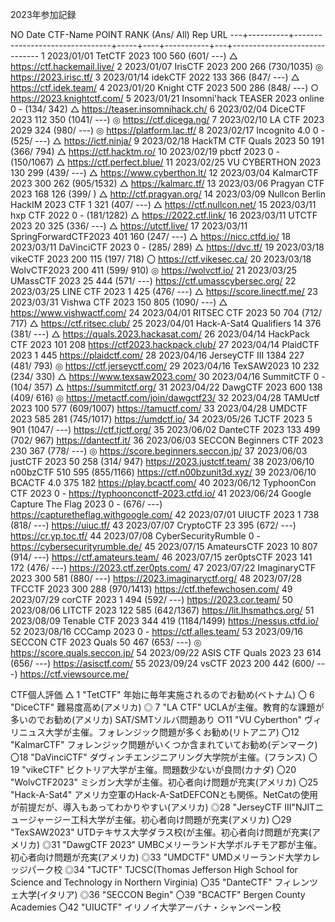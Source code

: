 2023年参加記録

 NO Date       CTF-Name                         POINT RANK  (Ans/ All) Rep URL
---+----------+--------------------------------+-----+----+-----------+---+------------------------------
  1 2023/01/01 TetCTF 2023                        100  560  (601/ ---) △  https://ctf.hackemail.live/
  2 2023/01/07 IrisCTF 2023                       200  266  (730/1035) ◎  https://2023.irisc.tf/
  3 2023/01/14 idekCTF 2022                       133  366  (847/ ---) △  https://ctf.idek.team/
  4 2023/01/20 Knight CTF 2023                    500  286  (848/ ---) ○  https://2023.knightctf.com/
  5 2023/01/21 Insomni'hack TEASER 2023 online      0    -  (134/ 342) △  https://teaser.insomnihack.ch/
  6 2023/02/04 DiceCTF 2023                       112  350 (1041/ ---) ◎  https://ctf.dicega.ng/
  7 2023/02/10 LA CTF 2023                       2029  324  (980/ ---) ◎  https://platform.lac.tf/
  8 2023/02/17 Incognito 4.0                        0    -  (525/ ---) △  https://ictf.ninja/
  9 2023/02/18 HackTM CTF Quals 2023               50  191  (366/ 794) △  https://ctf.hacktm.ro/
 10 2023/02/19 pbctf 2023                           0    -  (150/1067) △  https://ctf.perfect.blue/
 11 2023/02/25 VU CYBERTHON 2023                  130  299  (439/ ---) △  https://www.cyberthon.lt/
 12 2023/03/04 KalmarCTF 2023                     300  262  (905/1532) △  https://kalmarc.tf/
 13 2023/03/06 Pragyan CTF 2023                   168  126  (399/    ) △  http://ctf.pragyan.org/
 14 2023/03/09 Nullcon Berlin HackIM 2023 CTF       1  321  (407/ ---) △  https://ctf.nullcon.net/
 15 2023/03/11 hxp CTF 2022                         0    -  (181/1282) △  https://2022.ctf.link/
 16 2023/03/11 UTCTF 2023                          20  325  (336/ ---) △  https://utctf.live/
 17 2023/03/11 SpringForwardCTF2023               401  160  (247/ ---) △  https://nicc.ctfd.io/
 18 2023/03/11 DaVinciCTF 2023                      0    -  (285/ 289) △  https://dvc.tf/
 19 2023/03/18 vikeCTF 2023                       200  115  (197/ 718) 〇  https://ctf.vikesec.ca/
 20 2023/03/18 WolvCTF2023                        200  411  (599/ 910) ◎  https://wolvctf.io/
 21 2023/03/25 UMassCTF 2023                       25  444  (571/ ---)     https://ctf.umasscybersec.org/
 22 2023/03/25 LINE CTF 2023                        1  425  (476/ ---) △  https://score.linectf.me/
 23 2023/03/31 Vishwa CTF 2023                    150  805 (1090/ ---) △  https://www.vishwactf.com/
 24 2023/04/01 RITSEC CTF 2023                     50  704  (712/ 717) △  https://ctf.ritsec.club/
 25 2023/04/01 Hack-A-Sat4 Qualifiers              14  376  (381/ ---) △  https://quals.2023.hackasat.com/
 26 2023/04/14 HackPack CTF 2023                  101  208                 https://ctf2023.hackpack.club/
 27 2023/04/14 PlaidCTF 2023                        1  445                 https://plaidctf.com/
 28 2023/04/16 JerseyCTF III                     1384  227  (481/ 793) ◎  https://ctf.jerseyctf.com/
 29 2023/04/16 TexSAW2023                          10  232  (234/ 330) △  https://www.texsaw2023.com/
 30 2023/04/16 SummitCTF                            0    -  (104/ 357) △  https://summitctf.org/
 31 2023/04/22 DawgCTF 2023                       600  138  (409/ 616) ◎  https://metactf.com/join/dawgctf23/
 32 2023/04/28 TAMUctf 2023                       100  577  (609/1007)     https://tamuctf.com/
 33 2023/04/28 UMDCTF 2023                        585  281  (745/1017)     https://umdctf.io/
 34 2023/05/26 TJCTF 2023                           5  901 (1047/ ---)     https://ctf.tjctf.org/
 35 2023/06/02 DanteCTF 2023                      133  499  (702/ 967)     https://dantectf.it/
 36 2023/06/03 SECCON Beginners CTF 2023          230  367  (778/ ---) ◎  https://score.beginners.seccon.jp/
 37 2023/06/03 justCTF 2023                        50  258  (314/ 947)     https://2023.justctf.team/
 38 2023/06/10 n00bzCTF                           510  595  (855/1166)     https://ctf.n00bzunit3d.xyz/ 
 39 2023/06/10 BCACTF 4.0                         375  182                 https://play.bcactf.com/
 40 2023/06/12 TyphoonCon CTF 2023                  0    -                 https://typhoonconctf-2023.ctfd.io/
 41 2023/06/24 Google Capture The Flag 2023         0    -  (676/ ---)     https://capturetheflag.withgoogle.com/
 42 2023/07/01 UIUCTF 2023                          1  738  (818/ ---)     https://uiuc.tf/
 43 2023/07/07 CryptoCTF                           23  395  (672/ ---)     https://cr.yp.toc.tf/
 44 2023/07/08 CyberSecurityRumble                  0    -                 https://cybersecurityrumble.de/
 45 2023/07/15 AmateursCTF 2023                    10  807  (914/ ---)     https://ctf.amateurs.team/
 46 2023/07/15 zer0ptsCTF 2023                    141  172  (476/ ---)     https://2023.ctf.zer0pts.com/
 47 2023/07/22 ImaginaryCTF 2023                  300  581  (880/ ---)     https://2023.imaginaryctf.org/
 48 2023/07/28 TFCCTF 2023                        300  288  (970/1413)     https://ctf.thefewchosen.com/
 49 2023/07/29 corCTF 2023                          1  494  (592/ ---)     https://2023.cor.team/
 50 2023/08/06 LITCTF 2023                        122  585  (642/1367)     https://lit.lhsmathcs.org/
 51 2023/08/09 Tenable CTF 2023                   344  419 (1184/1499)     https://nessus.ctfd.io/
 52 2023/08/16 CCCamp 2023                          0    -                 https://ctf.alles.team/
 53 2023/09/16 SECCON CTF 2023 Quals               50  467  (653/ ---) ◎  https://score.quals.seccon.jp/
 54 2023/09/22 ASIS CTF Quals 2023                 23  614  (656/ ---)     https://asisctf.com/
 55 2023/09/24 vsCTF 2023                         200  442  (600/ ---)     https://ctf.viewsource.me/


CTF個人評価
△ 1 "TetCTF"       年始に毎年実施されるのでお勧め(ベトナム)
〇 6 "DiceCTF"      難易度高め(アメリカ)
◎ 7 "LA CTF"       UCLAが主催。教育的な課題が多いのでお勧め(アメリカ) SAT/SMTソルバ問題あり
○11 "VU Cyberthon" ヴィリニュス大学が主催。フォレンジック問題が多くお勧め(リトアニア)
〇12 "KalmarCTF"    フォレンジック問題がいくつか含まれていてお勧め(デンマーク)
〇18 "DaVinciCTF"   ダヴィンチエンジニアリング大学院が主催。(フランス)
〇19 "vikeCTF"      ビクトリア大学が主催。問題数少ないが良問(カナダ)
〇20 "WolvCTF2023"  ミシガン大学が主催。初心者向け問題が充実(アメリカ)
〇25 "Hack-A-Sat4"  アメリカ空軍のHack-A-SatDEFCONとも関係。NetCatの使用が前提だが、導入もあってわかりやすい(アメリカ)
◎28 "JerseyCTF III"NJITニュージャージー工科大学が主催。初心者向け問題が充実(アメリカ)
〇29 "TexSAW2023"   UTDテキサス大学ダラス校(が主催。初心者向け問題が充実(アメリカ)
◎31 "DawgCTF 2023" UMBCメリーランド大学ボルチモア郡が主催。初心者向け問題が充実(アメリカ)
◎33 "UMDCTF"       UMDメリーランド大学カレッジパーク校 
◎34 "TJCTF"        TJCSC(Thomas Jefferson High School for Science and Technology in Northern Virginia)
〇35 "DanteCTF"     フィレンツェ大学(イタリア)
◎36 "SECCON Begin" 
〇39 "BCACTF"       Bergen County Academies
〇42 "UIUCTF"       イリノイ大学アーバナ・シャンペーン校


